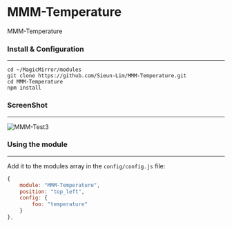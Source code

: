# MMM-Temperature
MMM-Temperature

### Install & Configuration ###
___
    cd ~/MagicMirror/modules
    git clone https://github.com/Sieun-Lim/MMM-Temperature.git
    cd MMM-Temperature
    npm install


### ScreenShot ###
___
![MMM-Test3](https://user-images.githubusercontent.com/97720335/170534182-83f1ccef-79d0-4675-b0c9-8ee12f6dfb78.png)



### Using the module ###
___
Add it to the modules array in the `config/config.js` file:
```javascript
{
    module: "MMM-Temperature",
    position: "top_left",
    config: {
        foo: "temperature"
    }
},
```
